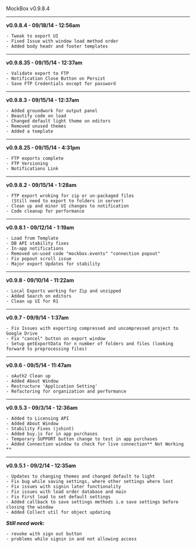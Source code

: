MockBox v0.9.8.4

---------------------------------------
**v0.9.8.4 - 09/18/14 - 12:56am**


```
- Tweak to export UI
- Fixed Issue with window load method order
- Added body headr and footer templates

```
---------------------------------------
**v0.9.8.35 - 09/15/14 - 12:37am**


```
- Validate export to FTP
- Notification Close Button on Persist
- Save FTP Credentials except for password

```
---------------------------------------
**v0.9.8.3 - 09/15/14 - 12:37am**


```
- Added groundwork for output panel
- Beautify code on load
- Changed default light theme on editors
- Removed unused themes
- Added a template

```
---------------------------------------
**v0.9.8.25 - 09/15/14 - 4:31pm**


```
- FTP exports complete
- FTP Versioning
- Notifications Link
```
---------------------------------------
**v0.9.8.2 - 09/15/14 - 1:28am**


```
- FTP export wroking for zip or un-packaged files
  (Still need to export to folders in server)
- Clean up and minor UI changes to notification
- Code cleanup for performance
```
---------------------------------------
**v0.9.8.1 - 09/12/14 - 1:19am**


```
- Load from Template
- DB API stability fixes
- In-app notifications
- Removed un-used code "mockbox.events" "connection popout"
- Fix popout scroll issue
- Major export Updates for stability
```
---------------------------------------
**v0.9.8 - 09/10/14 - 11:22am**


```
- Local Exports working for Zip and unzipped
- Added Search on editors
- Clean up UI for R1
```
---------------------------------------
**v0.9.7 - 09/9/14 - 1:37am**


```
- Fix Issues with exporting compressed and uncompressed project to Google Drive
- Fix "cancel" button on export window
- Setup getExportData for n number of folders and files (looking forward to preprocessing files)
```
---------------------------------------
**v0.9.6 - 09/5/14 - 11:47am**


```
- oAuth2 Clean up
- Added About Window
- Restructure 'Application Setting'
- Refactoring for organization and performance
```
---------------------------------------
**v0.9.5.3 - 09/3/14 - 12:36am**


```
- Added to Licensing API
- Added About Window
- Stability Fixes (jshint)
- Added buy.js for in app purchases
- Temporary SUPPORT button change to test in app purchases
- Added Connection window to check for live connection** Not Working **
```

---------------------------------------
**v0.9.5.1 - 09/2/14 - 12:35am**


```
- Updates to changing themes and changed default to light
- Fix bug while saving settings, where other settings where lost
- Fix issues with signin later functionality
- Fix issues with load order database and main
- Fix First load to set default settings
- Added callback to save settings methods i.e save settings before closing the window
- Added Collect util for object updating
```
***Still need work:*** 
```
- revoke with sign out button
- problems while signin in and not allowing access
```
